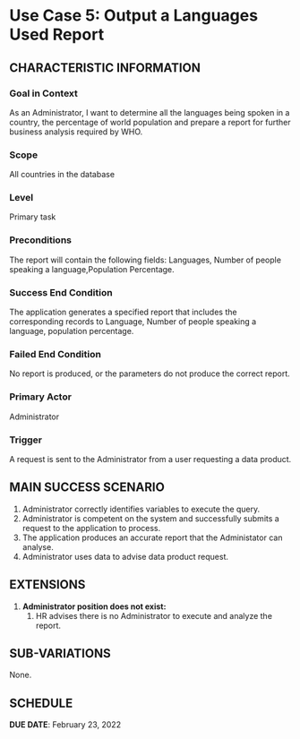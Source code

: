 # Use Case 5: Output a Languages Used Report

## CHARACTERISTIC INFORMATION

### Goal in Context
As an Administrator, I want to determine all the languages being spoken in a country, the percentage of world population and prepare a report for further business analysis required by WHO.

### Scope
All countries in the database
### Level
Primary task
### Preconditions
The report will contain the following fields: Languages, Number of people speaking a language,Population Percentage.
### Success End Condition
The application generates a specified report that includes the corresponding records to Language, Number of people speaking a language, population percentage.
### Failed End Condition
No report is produced, or the parameters do not produce the correct report.
### Primary Actor
Administrator
### Trigger
A request is sent to the Administrator from a user requesting a data product.
## MAIN SUCCESS SCENARIO

1. Administrator correctly identifies variables to execute the query.   
2. Administrator is competent on the system and successfully submits a request to the application to process.
3. The application produces an accurate report that the Administator can analyse.
4. Administrator uses data to advise data product request.

## EXTENSIONS

1. **Administrator position does not exist:**
    1. HR advises there is no Administrator to execute and analyze the report.

## SUB-VARIATIONS

None.

## SCHEDULE

**DUE DATE**: February 23, 2022